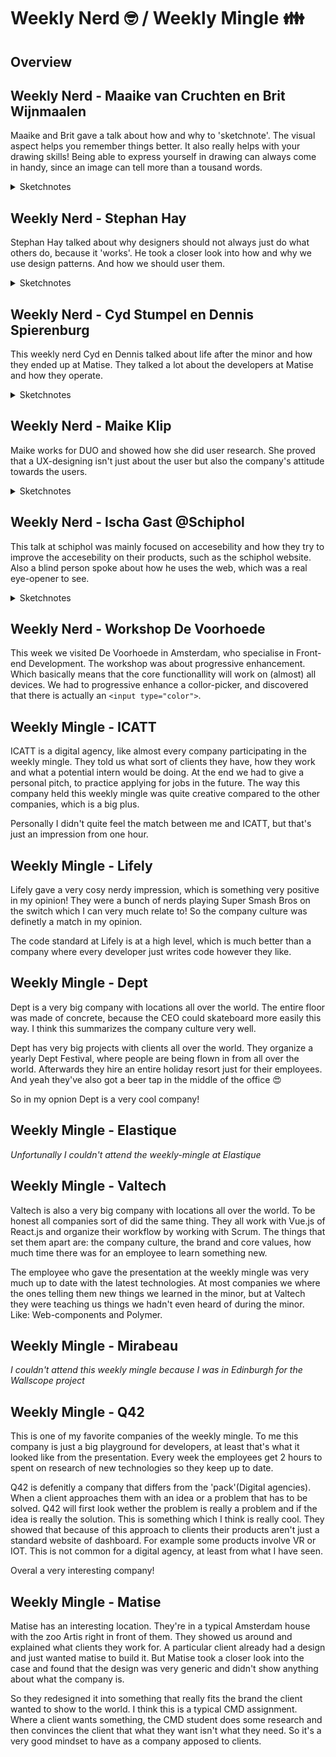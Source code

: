 # Weekly Nerd 🤓 / Weekly Mingle 👪

## Overview

## Weekly Nerd - Maaike van Cruchten en Brit Wijnmaalen
Maaike and Brit gave a talk about how and why to 'sketchnote'. The visual aspect helps you remember things better. It also really helps with your drawing skills! Being able to express yourself in drawing can always come in handy, since an image can tell more than a tousand words. 
<details>
    <summary>Sketchnotes</summary>

![sketchnotes](./img/sketchnotes.jpg)
</details>

## Weekly Nerd - Stephan Hay
Stephan Hay talked about why designers should not always just do what others do, because it 'works'. He took a closer look into how and why we use design patterns. And how we should user them. 
<details>
    <summary>Sketchnotes</summary>

![sketchnotes Stephan Hay](./img/stephanhay.jpg)
</details>

## Weekly Nerd - Cyd Stumpel en Dennis Spierenburg
This weekly nerd Cyd en Dennis talked about life after the minor and how they ended up at Matise. They talked a lot about the developers at Matise and how they operate. 
<details>
    <summary>Sketchnotes</summary>

![sketchnotes Matise](./img/matise.jpg)
</details>

## Weekly Nerd - Maike Klip
Maike works for DUO and showed how she did user research. She proved that a UX-designing isn't just about the user but also the company's attitude towards the users. 
<details>
    <summary>Sketchnotes</summary>

![sketchnotes Matise](./img/duo.jpg)
</details>

## Weekly Nerd - Ischa Gast @Schiphol
This talk at schiphol was mainly focused on accesebility and how they try to improve the accesebility on their products, such as the schiphol website. Also a blind person spoke about how he uses the web, which was a real eye-opener to see. 
<details>
    <summary>Sketchnotes</summary>

![sketchnotes Matise](./img/schiphol.jpg)
</details>

## Weekly Nerd - Workshop De Voorhoede
This week we visited De Voorhoede in Amsterdam, who specialise in Front-end Development. The workshop was about progressive enhancement. Which basically means that the core functionallity will work on (almost) all devices. We had to progressive enhance a collor-picker, and discovered that there is actually an `<input type="color">`.

## Weekly Mingle - ICATT
ICATT is a digital agency, like almost every company participating in the weekly mingle. They told us what sort of clients they have, how they work and what a potential intern would be doing. At the end we had to give a personal pitch, to practice applying for jobs in the future. The way this company held this weekly mingle was quite creative compared to the other companies, which is a big plus. 

Personally I didn't quite feel the match between me and ICATT, but that's just an impression from one hour. 

## Weekly Mingle - Lifely
Lifely gave a very cosy nerdy impression, which is something very positive in my opinion! They were a bunch of nerds playing Super Smash Bros on the switch which I can very much relate to! So the company culture was definetly a match in my opinion. 

The code standard at Lifely is at a high level, which is much better than a company where every developer just writes code however they like. 

## Weekly Mingle - Dept
Dept is a very big company with locations all over the world. The entire floor was made of concrete, because the CEO could skateboard more easily this way. I think this summarizes the company culture very well. 

Dept has very big projects with clients all over the world. They organize a yearly Dept Festival, where people are being flown in from all over the world. Afterwards they hire an entire holiday resort just for their employees. And yeah they've also got a beer tap in the middle of the office 😍

So in my opnion Dept is a very cool company!

## Weekly Mingle - Elastique
*Unfortunally I couldn't attend the weekly-mingle at Elastique*

## Weekly Mingle - Valtech
Valtech is also a very big company with locations all over the world. To be honest all companies sort of did the same thing. They all work with Vue.js of React.js and organize their workflow by working with Scrum. The things that set them apart are: the company culture, the brand and core values, how much time there was for an employee to learn something new.

The employee who gave the presentation at the weekly mingle was very much up to date with the latest technologies. At most companies we where the ones telling them new things we learned in the minor, but at Valtech they were teaching us things we hadn't even heard of during the minor. Like: Web-components and Polymer. 

## Weekly Mingle - Mirabeau
*I couldn't attend this weekly mingle because I was in Edinburgh for the Wallscope project*

## Weekly Mingle - Q42
This is one of my favorite companies of the weekly mingle. To me this company is just a big playground for developers, at least that's what it looked like from the presentation. Every week the employees get 2 hours to spent on research of new technologies so they keep up to date. 

Q42 is defenitly a company that differs from the 'pack'(Digital agencies). When a client approaches them with an idea or a problem that has to be solved. Q42 will first look wether the problem is really a problem and if the idea is really the solution. This is something which I think is really cool. They showed that because of this approach to clients their products aren't just a standard website of dashboard. For example some products involve VR or IOT. This is not common for a digital agency, at least from what I have seen. 

Overal a very interesting company!

## Weekly Mingle - Matise
Matise has an interesting location. They're in a typical Amsterdam house with the zoo Artis right in front of them. 
They showed us around and explained what clients they work for. A particular client already had a design and just wanted matise to build it. But Matise took a closer look into the case and found that the design was very generic and didn't show anything about what the company is. 

So they redesigned it into something that really fits the brand the client wanted to show to the world. I think this is a typical CMD assignment. Where a client wants something, the CMD student does some research and then convinces the client that what they want isn't what they need. So it's a very good mindset to have as a company apposed to clients. 